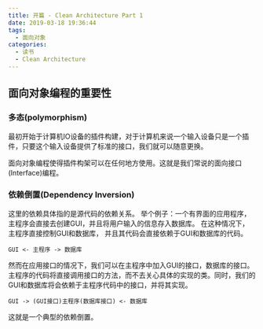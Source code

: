 ```yaml
---
title: 开篇 - Clean Architecture Part 1
date: 2019-03-18 19:36:44
tags:
  - 面向对象
categories:
  - 读书
  - Clean Architecture
---
```


## 面向对象编程的重要性

### 多态(polymorphism)

最初开始于计算机IO设备的插件构建，对于计算机来说一个输入设备只是一个插件，只要这个输入设备提供了标准的接口，我们就可以随意更换。

面向对象编程使得插件构架可以在任何地方使用。这就是我们常说的面向接口(Interface)编程。

<!-- more -->

### 依赖倒置(Dependency Inversion)

这里的依赖具体指的是源代码的依赖关系。
举个例子：一个有界面的应用程序，主程序会直接去创建GUI，并且将用户输入的信息存入数据库。 在这种情况下，主程序直接控制GUI和数据库， 并且其代码会直接依赖于GUI和数据库的代码。
```
GUI <- 主程序 -> 数据库
```

然而在应用接口的情况下，我们可以在主程序中加入GUI的接口，数据库的接口。主程序的代码将直接调用接口的方法，而不去关心具体的实现的类。同时，我们的GUI和数据库将会依赖于主程序代码中的接口，并将其实现。
```
GUI -> (GUI接口)主程序(数据库接口) <- 数据库
```

这就是一个典型的依赖倒置。